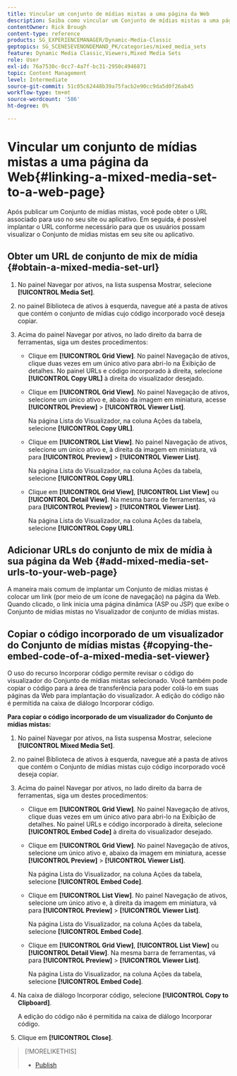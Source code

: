 ```yaml
---
title: Vincular um conjunto de mídias mistas a uma página da Web
description: Saiba como vincular um Conjunto de mídias mistas a uma página da Web no Adobe Dynamic Media Classic.
contentOwner: Rick Brough
content-type: reference
products: SG_EXPERIENCEMANAGER/Dynamic-Media-Classic
geptopics: SG_SCENESEVENONDEMAND_PK/categories/mixed_media_sets
feature: Dynamic Media Classic,Viewers,Mixed Media Sets
role: User
exl-id: 76a7530c-0cc7-4a7f-bc31-2950c4946871
topic: Content Management
level: Intermediate
source-git-commit: 51c05c62448b39a75facb2e90cc9da5d0f26ab45
workflow-type: tm+mt
source-wordcount: '586'
ht-degree: 0%

---
```


# Vincular um conjunto de mídias mistas a uma página da Web{#linking-a-mixed-media-set-to-a-web-page}

Após publicar um Conjunto de mídias mistas, você pode obter o URL associado para uso no seu site ou aplicativo. Em seguida, é possível implantar o URL conforme necessário para que os usuários possam visualizar o Conjunto de mídias mistas em seu site ou aplicativo.

## Obter um URL de conjunto de mix de mídia {#obtain-a-mixed-media-set-url}

1. No painel Navegar por ativos, na lista suspensa Mostrar, selecione **[!UICONTROL Media Set]**.
1. no painel Biblioteca de ativos à esquerda, navegue até a pasta de ativos que contém o conjunto de mídias cujo código incorporado você deseja copiar.
1. Acima do painel Navegar por ativos, no lado direito da barra de ferramentas, siga um destes procedimentos:

   * Clique em **[!UICONTROL Grid View]**. No painel Navegação de ativos, clique duas vezes em um único ativo para abri-lo na Exibição de detalhes. No painel URLs e código incorporado à direita, selecione **[!UICONTROL Copy URL]** à direita do visualizador desejado.
   * Clique em **[!UICONTROL Grid View]**. No painel Navegação de ativos, selecione um único ativo e, abaixo da imagem em miniatura, acesse **[!UICONTROL Preview]** > **[!UICONTROL Viewer List]**.

     Na página Lista do Visualizador, na coluna Ações da tabela, selecione **[!UICONTROL Copy URL]**.

   * Clique em **[!UICONTROL List View]**. No painel Navegação de ativos, selecione um único ativo e, à direita da imagem em miniatura, vá para **[!UICONTROL Preview]** > **[!UICONTROL Viewer List]**.

     Na página Lista do Visualizador, na coluna Ações da tabela, selecione **[!UICONTROL Copy URL]**.

   * Clique em **[!UICONTROL Grid View]**, **[!UICONTROL List View]** ou **[!UICONTROL Detail View]**. Na mesma barra de ferramentas, vá para **[!UICONTROL Preview]** > **[!UICONTROL Viewer List]**.

     Na página Lista do Visualizador, na coluna Ações da tabela, selecione **[!UICONTROL Copy URL]**.

## Adicionar URLs do conjunto de mix de mídia à sua página da Web {#add-mixed-media-set-urls-to-your-web-page}

A maneira mais comum de implantar um Conjunto de mídias mistas é colocar um link (por meio de um ícone de navegação) na página da Web. Quando clicado, o link inicia uma página dinâmica (ASP ou JSP) que exibe o Conjunto de mídias mistas no Visualizador de conjunto de mídias mistas.

## Copiar o código incorporado de um visualizador do Conjunto de mídias mistas {#copying-the-embed-code-of-a-mixed-media-set-viewer}

O uso do recurso Incorporar código permite revisar o código do visualizador do Conjunto de mídias mistas selecionado. Você também pode copiar o código para a área de transferência para poder colá-lo em suas páginas da Web para implantação do visualizador. A edição do código não é permitida na caixa de diálogo Incorporar código.

**Para copiar o código incorporado de um visualizador do Conjunto de mídias mistas:**

1. No painel Navegar por ativos, na lista suspensa Mostrar, selecione **[!UICONTROL Mixed Media Set]**.
1. no painel Biblioteca de ativos à esquerda, navegue até a pasta de ativos que contém o Conjunto de mídias mistas cujo código incorporado você deseja copiar.
1. Acima do painel Navegar por ativos, no lado direito da barra de ferramentas, siga um destes procedimentos:

   * Clique em **[!UICONTROL Grid View]**. No painel Navegação de ativos, clique duas vezes em um único ativo para abri-lo na Exibição de detalhes. No painel URLs e código incorporado à direita, selecione **[!UICONTROL Embed Code]** à direita do visualizador desejado.
   * Clique em **[!UICONTROL Grid View]**. No painel Navegação de ativos, selecione um único ativo e, abaixo da imagem em miniatura, acesse **[!UICONTROL Preview]** > **[!UICONTROL Viewer List]**.

     Na página Lista do Visualizador, na coluna Ações da tabela, selecione **[!UICONTROL Embed Code]**.

   * Clique em **[!UICONTROL List View]**. No painel Navegação de ativos, selecione um único ativo e, à direita da imagem em miniatura, vá para **[!UICONTROL Preview]** > **[!UICONTROL Viewer List]**.

     Na página Lista do Visualizador, na coluna Ações da tabela, selecione **[!UICONTROL Embed Code]**.

   * Clique em **[!UICONTROL Grid View]**, **[!UICONTROL List View]** ou **[!UICONTROL Detail View]**. Na mesma barra de ferramentas, vá para **[!UICONTROL Preview]** > **[!UICONTROL Viewer List]**.

     Na página Lista do Visualizador, na coluna Ações da tabela, selecione **[!UICONTROL Embed Code]**.

1. Na caixa de diálogo Incorporar código, selecione **[!UICONTROL Copy to Clipboard]**.

   A edição do código não é permitida na caixa de diálogo Incorporar código.

1. Clique em **[!UICONTROL Close]**.

>[!MORELIKETHIS]
>
>* [Publish](publishing-files.md#publishing_files)
